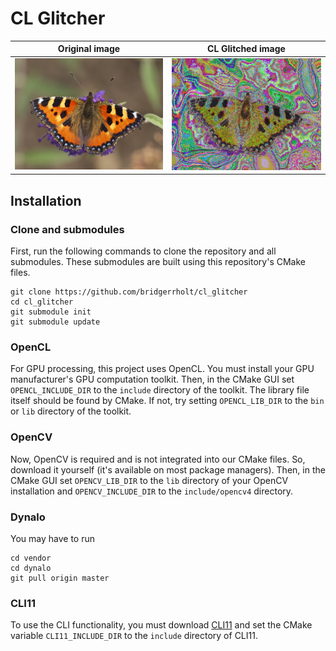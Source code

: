 # CL Glitcher
| Original image                                           | CL Glitched image                                                                    |
|----------------------------------------------------------|--------------------------------------------------------------------------------------|
| ![A butterfly (Aglais urticae)](docs/aglais-urticae.png) | ![A butterfly (Aglais urticae) after image processing](docs/aglais-urticae-cmd1.png) |

## Installation
### Clone and submodules
First, run the following commands to clone the repository and all submodules. These submodules are built using this repository's CMake files.
```shell script
git clone https://github.com/bridgerrholt/cl_glitcher
cd cl_glitcher
git submodule init
git submodule update
```

### OpenCL
For GPU processing, this project uses OpenCL. You must install your GPU manufacturer's GPU computation toolkit. Then, in the CMake GUI set `OPENCL_INCLUDE_DIR` to the `include` directory of the toolkit. The library file itself should be found by CMake. If not, try setting `OPENCL_LIB_DIR` to the `bin` or `lib` directory of the toolkit.

### OpenCV
Now, OpenCV is required and is not integrated into our CMake files. So, download it yourself (it's available on most package managers). Then, in the CMake GUI set `OPENCV_LIB_DIR` to the `lib` directory of your OpenCV installation and `OPENCV_INCLUDE_DIR` to the `include/opencv4` directory.

### Dynalo
You may have to run
```shell script
cd vendor
cd dynalo
git pull origin master
```

### CLI11
To use the CLI functionality, you must download [CLI11](https://github.com/CLIUtils/CLI11) and set the CMake variable `CLI11_INCLUDE_DIR` to the `include` directory of CLI11.